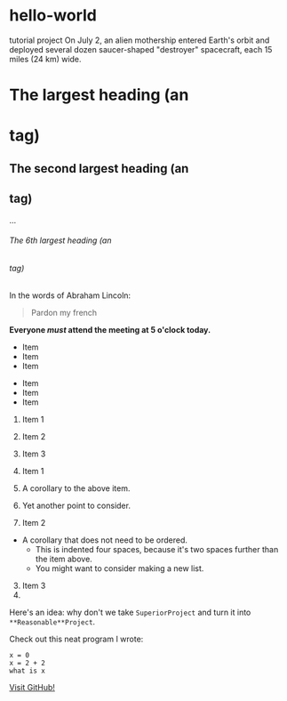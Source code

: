 # hello-world
tutorial project
On July 2, an alien mothership entered Earth's orbit and deployed several dozen saucer-shaped "destroyer" spacecraft, each 15 miles (24 km) wide.

# The largest heading (an <h1> tag)
## The second largest heading (an <h2> tag)
…
###### The 6th largest heading (an <h6> tag)

In the words of Abraham Lincoln:

> Pardon my french

**Everyone _must_ attend the meeting at 5 o'clock today.**

* Item
* Item
* Item

- Item
- Item
- Item

1. Item 1
2. Item 2
3. Item 3

1. Item 1
  1. A corollary to the above item.
  2. Yet another point to consider.
2. Item 2
  * A corollary that does not need to be ordered.
    * This is indented four spaces, because it's two spaces further than the item above.
    * You might want to consider making a new list.
3. Item 3
4. 


Here's an idea: why don't we take `SuperiorProject` and turn it into `**Reasonable**Project`.


Check out this neat program I wrote:

```
x = 0
x = 2 + 2
what is x
```


[Visit GitHub!](https://www.github.com)
